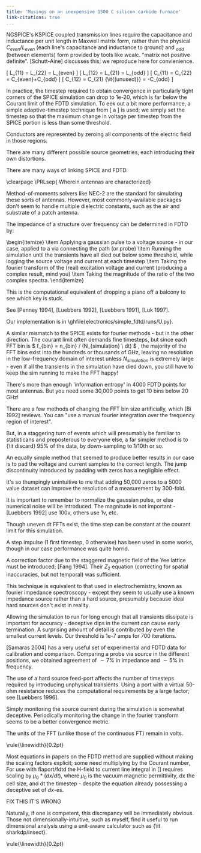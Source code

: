 ```yaml
---
title: 'Musings on an inexpensive 1500 C silicon carbide furnace'
link-citations: true
...
```


<!---# Musings on an inexpensive 1500 C furnace-->

<!---

pandoc --filter pandoc-citeproc --bibliography=references.bib -s furnace_quick.md -o paper.html -H style.css

-->



NGSPICE's KSPICE coupled transmission lines require the capacitance and inductance per unit length in Maxwell matrix form, rather than the physical $C_{even}$/$L_{even}$ (each line's capacitance and inductance to ground) and $_{odd}$ (between elements) form provided by tools like wcalc. "matrix not positive definite". [Schutt-Aine] discusses this; we reproduce here for convienience.

\[ L_{11} = L_{22} = L_{even}  \]
\[ L_{12} = L_{21} = L_{odd}  \]
\[ C_{11} = C_{22} = C_{even}+C_{odd}  \]
\[ C_{12} = C_{21} {\it{(unused)}} = -C_{odd}  \]



In practice, the timestep required to obtain convergence in particularly tight corners of the SPICE simulation can drop to 1e-20, which is far below the Courant limit of the FDTD simulation. To eek out a bit more performance, a simple adaptive-timestep technique from [ a ] is used; we simply set the timestep so that the maximum change in voltage per timestep from the SPICE portion is less than
some threshold.



Conductors are represented by zeroing all components of the electric field in those regions.

There are many different possible source geometries, each introducing their own distortions.

There are many ways of linking SPICE and FDTD.





\clearpage
\PRLsep{ Wherein antennas are characterized}

Method-of-moments solvers like NEC-2 are the standard for simulating these sorts of antennas. However, most commonly-available packages don't seem to handle multiple dielectric constants, such as the air and substrate of a patch antenna.

The impedance of a structure over frequency can be determined in FDTD by:

\begin{itemize}
  \item Applying a gaussian pulse to a voltage source - in our case, applied to a via connecting the path (or probe)
  \item Running the simulation until the transients have all died out below some threshold, while logging the source voltage and current at each timestep
  \item Taking the fourier transform of the (real) excitation voltage and current (producing a complex result, mind you)
  \item Taking the magnitude of the ratio of the two complex spectra.
\end{itemize}

This is the computational equivalent of dropping a piano off a balcony to see which key is stuck.

See [Penney 1994], [Luebbers 1992], [Luebbers 1991], [Luk 1997].

Our implementation is in \ghfile{electronics/simple_fdtd/runs/U.py}.

A similar mismatch to the SPICE exists for fourier methods - but in the other direction.  The courant limit often demands fine timesteps, but since each FFT bin is $ f_{bin} = n_{bin} / (N_{simulation} \ dt) $ , the majority of the FFT bins exist into the hundreds or thousands of GHz, leaving no resolution in the low-frequency domain of interest unless $N_{simulation}$ is extremely large - even if all the transients in the simulation have died down, you still have to keep the sim running to make the FFT happy!

There's more than enough 'information entropy' in 4000 FDTD points for most antennas. But you need some 30,000 points to get 10 bins below 20 GHz!

There are a few methods of changing the FFT bin size artificially, which [Bi 1992] reviews. You can "use a manual fourier integration over the frequency region of interest".

But, in a staggering turn of events which will presumably be familiar to statisticans and preposterous to everyone else, a far simpler method is to {\it discard} 95\% of the data, by down-sampling to 1/10th or so.

An equally simple method that seemed to produce better results in our case is to pad the voltage and current samples to the correct length. The jump discontinuity introduced by padding with zeros has a negligible effect.

It's so thumpingly unintuitive to me that adding 50,000 zeros to a 5000 value dataset can improve the resolution of a measurement by 300-fold.

It is important to remember to normalize the gaussian pulse, or else numerical noise will be introduced. The magnitude is not important - [Luebbers 1992] use 100v, others use 1v, etc.

Though uneven dt FFTs exist, the time step can be constant at the courant limit for this simulation.

A step impulse (1 first timestep, 0 otherwise) has been used in some works, though in our case performance was quite horrid.

A correction factor due to the staggered magnetic field of the Yee lattice must be introduced; [Fang 1994]. Their $Z_2$ equation (correcting for spatial inaccuracies, but not temporal) was sufficient.


This technique is equivalent to that used in electrochemistry, known as fourier impedance spectroscopy - except they seem to usually use a known impedance source rather than a hard source, presumably because ideal hard sources don't exist in reality.

Allowing the simulation to run for long enough that all transients dissipate is important for accuracy - deceptive dips in the current can cause early termination. A surprising amount of detail is contributed by even the smallest current levels. Our threshold is 1e-7 amps for 700 iterations.

[Samaras 2004] has a very useful set of experimental and FDTD data for calibration and comparison. Comparing a probe via source in the different positions, we obtained agreement of $\sim 7\%$ in impedance and $\sim 5\%$ in frequency.

The use of a hard source feed-port affects the number of timesteps required by introducing unphysical transients. Using a port with a virtual 50-ohm resistance reduces the computational requirements by a large factor; see [Luebbers 1996].

Simply monitoring the source current during the simulation is somewhat deceptive. Periodically monitoring the change in the fourier transform seems to be a better convergence metric.

The units of the FFT (unlike those of the continuous FT) remain in volts.

\rule{\linewidth}{0.2pt}

Most equations in papers on the FDTD method are supplied without making the scaling factors explicit; some need multiplying by the Courant number, For use with flaport/fdtd the H-field to current line integral in [] requires scaling by $\mu_0 * (dx/dt)$, where $\mu_0$ is the vacuum magnetic permittivity, dx the cell size, and dt the timestep - despite the equation already possessing a deceptive set of $dx$-es.

FIX THIS IT'S WRONG

Naturally, if one is competent, this discrepancy will be immediately obvious. Those not dimensionally-intuitive, such as myself, find it useful to run dimensional analysis using a unit-aware calculator such as {\it sharkdp/insect}.

\rule{\linewidth}{0.2pt}
